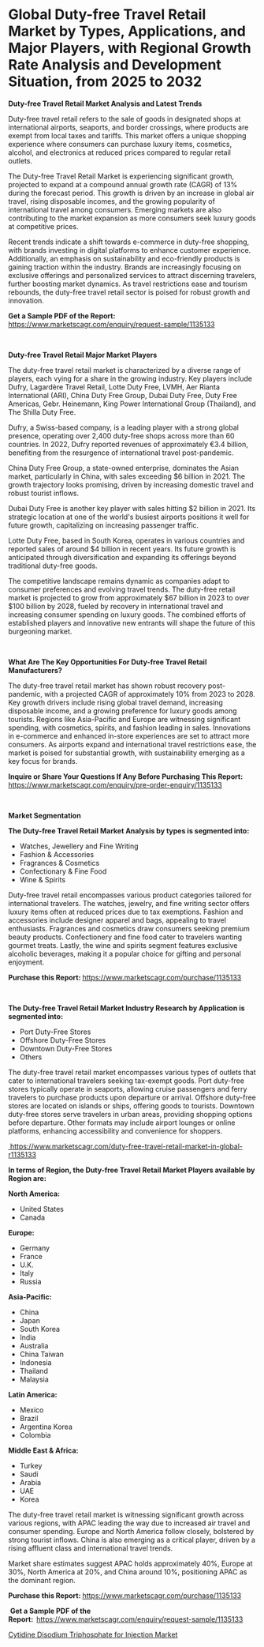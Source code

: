 <p><h1>Global Duty-free Travel Retail Market by Types, Applications, and Major Players, with Regional Growth Rate Analysis and Development Situation, from 2025 to 2032</h1></p><p><strong>Duty-free Travel Retail Market Analysis and Latest Trends</strong></p>
<p><p>Duty-free travel retail refers to the sale of goods in designated shops at international airports, seaports, and border crossings, where products are exempt from local taxes and tariffs. This market offers a unique shopping experience where consumers can purchase luxury items, cosmetics, alcohol, and electronics at reduced prices compared to regular retail outlets.</p><p>The Duty-free Travel Retail Market is experiencing significant growth, projected to expand at a compound annual growth rate (CAGR) of 13% during the forecast period. This growth is driven by an increase in global air travel, rising disposable incomes, and the growing popularity of international travel among consumers. Emerging markets are also contributing to the market expansion as more consumers seek luxury goods at competitive prices.</p><p>Recent trends indicate a shift towards e-commerce in duty-free shopping, with brands investing in digital platforms to enhance customer experience. Additionally, an emphasis on sustainability and eco-friendly products is gaining traction within the industry. Brands are increasingly focusing on exclusive offerings and personalized services to attract discerning travelers, further boosting market dynamics. As travel restrictions ease and tourism rebounds, the duty-free travel retail sector is poised for robust growth and innovation.</p></p>
<p><strong>Get a Sample PDF of the Report:&nbsp;</strong> <a href="https://www.marketscagr.com/enquiry/request-sample/1135133?utm_campaign=3117&utm_medium=2&utm_source=Github&utm_content=ia&utm_term=25032025&utm_id=duty-free-travel-retail">https://www.marketscagr.com/enquiry/request-sample/1135133</a></p>
<p>&nbsp;</p>
<p><strong>Duty-free Travel Retail Major Market Players</strong></p>
<p><p>The duty-free travel retail market is characterized by a diverse range of players, each vying for a share in the growing industry. Key players include Dufry, Lagardère Travel Retail, Lotte Duty Free, LVMH, Aer Rianta International (ARI), China Duty Free Group, Dubai Duty Free, Duty Free Americas, Gebr. Heinemann, King Power International Group (Thailand), and The Shilla Duty Free.</p><p>Dufry, a Swiss-based company, is a leading player with a strong global presence, operating over 2,400 duty-free shops across more than 60 countries. In 2022, Dufry reported revenues of approximately €3.4 billion, benefiting from the resurgence of international travel post-pandemic.</p><p>China Duty Free Group, a state-owned enterprise, dominates the Asian market, particularly in China, with sales exceeding $6 billion in 2021. The growth trajectory looks promising, driven by increasing domestic travel and robust tourist inflows.</p><p>Dubai Duty Free is another key player with sales hitting $2 billion in 2021. Its strategic location at one of the world's busiest airports positions it well for future growth, capitalizing on increasing passenger traffic.</p><p>Lotte Duty Free, based in South Korea, operates in various countries and reported sales of around $4 billion in recent years. Its future growth is anticipated through diversification and expanding its offerings beyond traditional duty-free goods.</p><p>The competitive landscape remains dynamic as companies adapt to consumer preferences and evolving travel trends. The duty-free retail market is projected to grow from approximately $67 billion in 2023 to over $100 billion by 2028, fueled by recovery in international travel and increasing consumer spending on luxury goods. The combined efforts of established players and innovative new entrants will shape the future of this burgeoning market.</p></p>
<p>&nbsp;</p>
<p><strong>What Are The Key Opportunities For Duty-free Travel Retail Manufacturers?</strong></p>
<p><p>The duty-free travel retail market has shown robust recovery post-pandemic, with a projected CAGR of approximately 10% from 2023 to 2028. Key growth drivers include rising global travel demand, increasing disposable income, and a growing preference for luxury goods among tourists. Regions like Asia-Pacific and Europe are witnessing significant spending, with cosmetics, spirits, and fashion leading in sales. Innovations in e-commerce and enhanced in-store experiences are set to attract more consumers. As airports expand and international travel restrictions ease, the market is poised for substantial growth, with sustainability emerging as a key focus for brands.</p></p>
<p><strong>Inquire or Share Your Questions If Any Before Purchasing This Report:</strong> <a href="https://www.marketscagr.com/enquiry/pre-order-enquiry/1135133?utm_campaign=3117&utm_medium=2&utm_source=Github&utm_content=ia&utm_term=25032025&utm_id=duty-free-travel-retail">https://www.marketscagr.com/enquiry/pre-order-enquiry/1135133</a></p>
<p>&nbsp;</p>
<p><strong>Market Segmentation</strong></p>
<p><strong>The Duty-free Travel Retail Market Analysis by types is segmented into:</strong></p>
<p><ul><li>Watches, Jewellery and Fine Writing</li><li>Fashion & Accessories</li><li>Fragrances & Cosmetics</li><li>Confectionary & Fine Food</li><li>Wine & Spirits</li></ul></p>
<p><p>Duty-free travel retail encompasses various product categories tailored for international travelers. The watches, jewelry, and fine writing sector offers luxury items often at reduced prices due to tax exemptions. Fashion and accessories include designer apparel and bags, appealing to travel enthusiasts. Fragrances and cosmetics draw consumers seeking premium beauty products. Confectionery and fine food cater to travelers wanting gourmet treats. Lastly, the wine and spirits segment features exclusive alcoholic beverages, making it a popular choice for gifting and personal enjoyment.</p></p>
<p><strong>Purchase this Report:&nbsp;</strong><a href="https://www.marketscagr.com/purchase/1135133?utm_campaign=3117&utm_medium=2&utm_source=Github&utm_content=ia&utm_term=25032025&utm_id=duty-free-travel-retail">https://www.marketscagr.com/purchase/1135133</a></p>
<p>&nbsp;</p>
<p><strong>The Duty-free Travel Retail Market Industry Research by Application is segmented into:</strong></p>
<p><ul><li>Port Duty-Free Stores</li><li>Offshore Duty-Free Stores</li><li>Downtown Duty-Free Stores</li><li>Others</li></ul></p>
<p><p>The duty-free travel retail market encompasses various types of outlets that cater to international travelers seeking tax-exempt goods. Port duty-free stores typically operate in seaports, allowing cruise passengers and ferry travelers to purchase products upon departure or arrival. Offshore duty-free stores are located on islands or ships, offering goods to tourists. Downtown duty-free stores serve travelers in urban areas, providing shopping options before departure. Other formats may include airport lounges or online platforms, enhancing accessibility and convenience for shoppers.</p></p>
<p><a href="https://www.marketscagr.com/duty-free-travel-retail-market-in-global-r1135133?utm_campaign=3117&utm_medium=2&utm_source=Github&utm_content=ia&utm_term=25032025&utm_id=duty-free-travel-retail">&nbsp;https://www.marketscagr.com/duty-free-travel-retail-market-in-global-r1135133</a></p>
<p><strong>In terms of Region, the Duty-free Travel Retail Market Players available by Region are:</strong></p>
<p>
    <p> <strong> North America: </strong>
        <ul>
            <li>United States</li>
            <li>Canada</li>
        </ul>
        </p> 
    <p> <strong> Europe: </strong>
        <ul>
            <li>Germany</li>
            <li>France</li>
            <li>U.K.</li>
            <li>Italy</li>
            <li>Russia</li>
        </ul>
        </p> 
    <p> <strong> Asia-Pacific: </strong>
        <ul>
            <li>China</li>
            <li>Japan</li>
            <li>South Korea</li>
            <li>India</li>
            <li>Australia</li>
            <li>China Taiwan</li>
            <li>Indonesia</li>
            <li>Thailand</li>
            <li>Malaysia</li>
        </ul>
        </p> 
    <p> <strong> Latin America: </strong>
        <ul>
            <li>Mexico</li>
            <li>Brazil</li>
            <li>Argentina Korea</li>
            <li>Colombia</li>
        </ul>
        </p> 
    <p> <strong> Middle East & Africa: </strong>
        <ul>
            <li>Turkey</li>
            <li>Saudi</li>
            <li>Arabia</li>
            <li>UAE</li>
            <li>Korea</li>
        </ul>
    </p>
    </p>
<p><p>The duty-free travel retail market is witnessing significant growth across various regions, with APAC leading the way due to increased air travel and consumer spending. Europe and North America follow closely, bolstered by strong tourist inflows. China is also emerging as a critical player, driven by a rising affluent class and international travel trends. </p><p>Market share estimates suggest APAC holds approximately 40%, Europe at 30%, North America at 20%, and China around 10%, positioning APAC as the dominant region.</p></p>
<p><strong>Purchase this Report: </strong><a href="https://www.marketscagr.com/purchase/1135133?utm_campaign=3117&utm_medium=2&utm_source=Github&utm_content=ia&utm_term=25032025&utm_id=duty-free-travel-retail">https://www.marketscagr.com/purchase/1135133</a></p>
<p>&nbsp;<strong>Get a Sample PDF of the Report:&nbsp;&nbsp;</strong><a href="https://www.marketscagr.com/enquiry/request-sample/1135133?utm_campaign=3117&utm_medium=2&utm_source=Github&utm_content=ia&utm_term=25032025&utm_id=duty-free-travel-retail">https://www.marketscagr.com/enquiry/request-sample/1135133</a></p>
<p><strong></strong></p>
<p><p><a href="https://github.com/rushanday/Market-Research-Report-List-1/blob/main/cytidine-disodium-triphosphate-for-injection-market.md?utm_campaign=3117&utm_medium=2&utm_source=Github&utm_content=ia&utm_term=25032025&utm_id=duty-free-travel-retail">Cytidine Disodium Triphosphate for Injection Market</a></p></p>